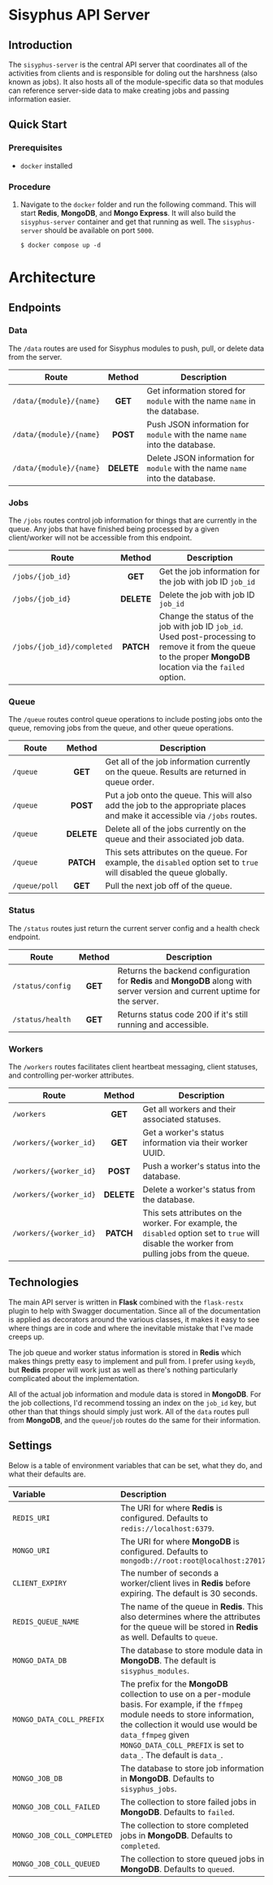 # Sisyphus API Server

## Introduction

The `sisyphus-server` is the central API server that coordinates all of the activities from clients and is responsible for doling out the harshness (also known as jobs).  It also hosts all of the module-specific data so that modules can reference server-side data to make creating jobs and passing information easier.

## Quick Start

### Prerequisites

- `docker` installed

### Procedure

1. Navigate to the `docker` folder and run the following command.  This will start **Redis**, **MongoDB**, and **Mongo Express**.  It will also build the `sisyphus-server` container and get that running as well.  The `sisyphus-server` should be available on port `5000`.

   ```console
   $ docker compose up -d
   ```

# Architecture

## Endpoints

### Data

The `/data` routes are used for Sisyphus modules to push, pull, or delete data from the server.

| Route | Method | Description |
|---|:---:|---|
| `/data/{module}/{name}` | **GET** | Get information stored for `module` with the name `name` in the database. |
| `/data/{module}/{name}` | **POST** | Push JSON information for `module` with the name `name` into the database. |
| `/data/{module}/{name}` | **DELETE** | Delete JSON information for `module` with the name `name` into the database. |

### Jobs

The `/jobs` routes control job information for things that are currently in the queue.  Any jobs that have finished being processed by a given client/worker will not be accessible from this endpoint.

| Route | Method | Description |
|---|:---:|---|
| `/jobs/{job_id}` | **GET** | Get the job information for the job with job ID `job_id` |
| `/jobs/{job_id}` | **DELETE** | Delete the job with job ID `job_id` |
| `/jobs/{job_id}/completed` | **PATCH** | Change the status of the job with job ID `job_id`. Used post-processing to remove it from the queue to the proper **MongoDB** location via the `failed` option. |

### Queue

The `/queue` routes control queue operations to include posting jobs onto the queue, removing jobs from the queue, and other queue operations.

| Route | Method | Description |
|---|:---:|---|
| `/queue` | **GET** | Get all of the job information currently on the queue. Results are returned in queue order. |
| `/queue` | **POST** | Put a job onto the queue.  This will also add the job to the appropriate places and make it accessible via `/jobs` routes. |
| `/queue` | **DELETE** | Delete all of the jobs currently on the queue and their associated job data. |
| `/queue` | **PATCH** | This sets attributes on the queue.  For example, the `disabled` option set to `true` will disabled the queue globally. |
| `/queue/poll` | **GET** | Pull the next job off of the queue. |

### Status

The `/status` routes just return the current server config and a health check endpoint.

| Route | Method | Description |
|---|:---:|---|
| `/status/config` | **GET** | Returns the backend configuration for **Redis** and **MongoDB** along with server version and current uptime for the server. |
| `/status/health` | **GET** | Returns status code 200 if it's still running and accessible. |

### Workers

The `/workers` routes facilitates client heartbeat messaging, client statuses, and controlling per-worker attributes.

| Route | Method | Description |
|---|:---:|---|
| `/workers` | **GET** | Get all workers and their associated statuses. |
| `/workers/{worker_id}` | **GET** | Get a worker's status information via their worker UUID. |
| `/workers/{worker_id}` | **POST** | Push a worker's status into the database. |
| `/workers/{worker_id}` | **DELETE** | Delete a worker's status from the database. |
| `/workers/{worker_id}` | **PATCH** | This sets attributes on the worker.  For example, the `disabled` option set to `true` will disable the worker from pulling jobs from the queue. |

## Technologies

The main API server is written in **Flask** combined with the `flask-restx` plugin to help with Swagger documentation.  Since all of the documentation is applied as decorators around the various classes, it makes it easy to see where things are in code and where the inevitable mistake that I've made creeps up.

The job queue and worker status information is stored in **Redis** which makes things pretty easy to implement and pull from.  I prefer using `keydb`, but **Redis** proper will work just as well as there's nothing particularly complicated about the implementation.

All of the actual job information and module data is stored in **MongoDB**.  For the job collections, I'd recommend tossing an index on the `job_id` key, but other than that things should simply just work.  All of the `data` routes pull from **MongoDB**, and the `queue`/`job` routes do the same for their information.

## Settings

Below is a table of environment variables that can be set, what they do, and what their defaults are.

| Variable | Description |
|:--|:--|
| `REDIS_URI` | The URI for where **Redis** is configured.  Defaults to `redis://localhost:6379`. |
| `MONGO_URI` | The URI for where **MongoDB** is configured.  Defaults to `mongodb://root:root@localhost:27017` |
| `CLIENT_EXPIRY` | The number of seconds a worker/client lives in **Redis** before expiring.  The default is 30 seconds. |
| `REDIS_QUEUE_NAME` | The name of the queue in **Redis**.  This also determines where the attributes for the queue will be stored in **Redis** as well. Defaults to `queue`. |
| `MONGO_DATA_DB` | The database to store module data in **MongoDB**.  The default is `sisyphus_modules`. |
| `MONGO_DATA_COLL_PREFIX` | The prefix for the **MongoDB** collection to use on a per-module basis.  For example, if the `ffmpeg` module needs to store information, the collection it would use would be `data_ffmpeg` given `MONGO_DATA_COLL_PREFIX` is set to `data_`.  The default is `data_`. |
| `MONGO_JOB_DB` | The database to store job information in **MongoDB**. Defaults to `sisyphus_jobs`. |
| `MONGO_JOB_COLL_FAILED` | The collection to store failed jobs in **MongoDB**. Defaults to `failed`. |
| `MONGO_JOB_COLL_COMPLETED` | The collection to store completed jobs in **MongoDB**. Defaults to `completed`. |
| `MONGO_JOB_COLL_QUEUED` | The collection to store queued jobs in **MongoDB**. Defaults to `queued`. |
